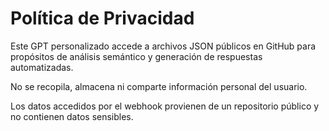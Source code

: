 # Política de Privacidad

Este GPT personalizado accede a archivos JSON públicos en GitHub para propósitos de análisis semántico y generación de respuestas automatizadas.

No se recopila, almacena ni comparte información personal del usuario.

Los datos accedidos por el webhook provienen de un repositorio público y no contienen datos sensibles.
